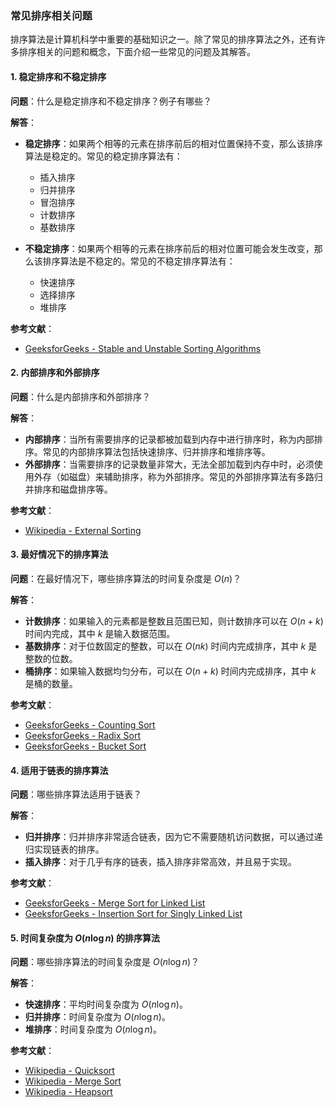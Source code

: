 ### 常见排序相关问题

排序算法是计算机科学中重要的基础知识之一。除了常见的排序算法之外，还有许多排序相关的问题和概念，下面介绍一些常见的问题及其解答。

#### 1. 稳定排序和不稳定排序

**问题**：什么是稳定排序和不稳定排序？例子有哪些？

**解答**：
- **稳定排序**：如果两个相等的元素在排序前后的相对位置保持不变，那么该排序算法是稳定的。常见的稳定排序算法有：
  - 插入排序
  - 归并排序
  - 冒泡排序
  - 计数排序
  - 基数排序

- **不稳定排序**：如果两个相等的元素在排序前后的相对位置可能会发生改变，那么该排序算法是不稳定的。常见的不稳定排序算法有：
  - 快速排序
  - 选择排序
  - 堆排序

**参考文献**：
- [GeeksforGeeks - Stable and Unstable Sorting Algorithms](https://www.geeksforgeeks.org/stable-and-unstable-sorting-algorithms/)

#### 2. 内部排序和外部排序

**问题**：什么是内部排序和外部排序？

**解答**：
- **内部排序**：当所有需要排序的记录都被加载到内存中进行排序时，称为内部排序。常见的内部排序算法包括快速排序、归并排序和堆排序等。
- **外部排序**：当需要排序的记录数量非常大，无法全部加载到内存中时，必须使用外存（如磁盘）来辅助排序，称为外部排序。常见的外部排序算法有多路归并排序和磁盘排序等。

**参考文献**：
- [Wikipedia - External Sorting](https://en.wikipedia.org/wiki/External_sorting)

#### 3. 最好情况下的排序算法

**问题**：在最好情况下，哪些排序算法的时间复杂度是 $O(n)$？

**解答**：
- **计数排序**：如果输入的元素都是整数且范围已知，则计数排序可以在 $O(n + k)$ 时间内完成，其中 $k$ 是输入数据范围。
- **基数排序**：对于位数固定的整数，可以在 $O(nk)$ 时间内完成排序，其中 $k$ 是整数的位数。
- **桶排序**：如果输入数据均匀分布，可以在 $O(n + k)$ 时间内完成排序，其中 $k$ 是桶的数量。

**参考文献**：
- [GeeksforGeeks - Counting Sort](https://www.geeksforgeeks.org/counting-sort/)
- [GeeksforGeeks - Radix Sort](https://www.geeksforgeeks.org/radix-sort/)
- [GeeksforGeeks - Bucket Sort](https://www.geeksforgeeks.org/bucket-sort-2/)

#### 4. 适用于链表的排序算法

**问题**：哪些排序算法适用于链表？

**解答**：
- **归并排序**：归并排序非常适合链表，因为它不需要随机访问数据，可以通过递归实现链表的排序。
- **插入排序**：对于几乎有序的链表，插入排序非常高效，并且易于实现。

**参考文献**：
- [GeeksforGeeks - Merge Sort for Linked List](https://www.geeksforgeeks.org/merge-sort-for-linked-list/)
- [GeeksforGeeks - Insertion Sort for Singly Linked List](https://www.geeksforgeeks.org/insertion-sort-for-singly-linked-list/)

#### 5. 时间复杂度为 $O(n \log n)$ 的排序算法

**问题**：哪些排序算法的时间复杂度是 $O(n \log n)$？

**解答**：
- **快速排序**：平均时间复杂度为 $O(n \log n)$。
- **归并排序**：时间复杂度为 $O(n \log n)$。
- **堆排序**：时间复杂度为 $O(n \log n)$。

**参考文献**：
- [Wikipedia - Quicksort](https://en.wikipedia.org/wiki/Quicksort)
- [Wikipedia - Merge Sort](https://en.wikipedia.org/wiki/Merge_sort)
- [Wikipedia - Heapsort](https://en.wikipedia.org/wiki/Heapsort)